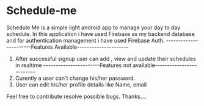 # Schedule-me
Schedule Me is a simple light android app to manage your day to day schedule.
In this application i have used Firebase as my backend database and for authentication management i have used Firebase Auth.
-----------------------Features Available---------------------
1. After successful signup user can add , view and update their schedules in realtime
-----------------------Features not available-------------------------
1. Curently a user can't change his/her password.
2. User can edit his/her profile details like Name, email

Feel free to contribute resolve possible bugs.
Thanks....
